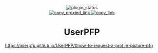 <!--
  * This file was autogenerated
  * If you want to change anything, do so in the readmes.mjs script
  * https://github.com/Felocord/Plugins/edit/main/scripts/readmes.mjs
-->

<div align="center">
  <img alt="plugin_status" src="https://img.shields.io/badge/plugin_status-finished-a6da95?style=for-the-badge&labelColor=24273a" />
  <br/>
  <a href="https://bn-plugins.github.io/vd-proxy/vendetta.Felocord.xyz/usrpfp">
    <img alt="copy_proxied_link" src="https://img.shields.io/badge/copy_proxied_link-24273a?style=for-the-badge" />
  </a>
  <a href="https://bunny.Felocord.xyz/usrpfp">
    <img alt="copy_link" src="https://img.shields.io/badge/copy_link-24273a?style=for-the-badge" />
  </a>
</div>

<h1 align="center">
  UserPFP
</h1>

https://userpfp.github.io/UserPFP/#how-to-request-a-profile-picture-pfp
